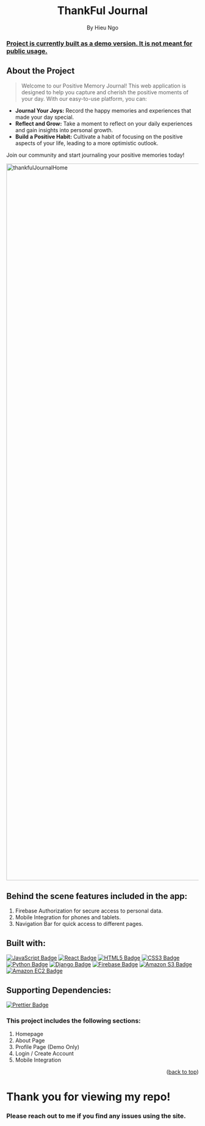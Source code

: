 # <h1 align="center">ThankFul Journal</h1>

<p align="center">By Hieu Ngo</p>

### <ins>Project is currently built as a demo version. It is not meant for public usage. </ins>

## About the Project

> Welcome to our Positive Memory Journal!
> This web application is designed to help you capture and cherish the positive moments of your day. With our easy-to-use platform, you can:

- <b>Journal Your Joys:</b> Record the happy memories and experiences that made your day special.
- <b>Reflect and Grow:</b> Take a moment to reflect on your daily experiences and gain insights into personal growth.
- <b>Build a Positive Habit:</b> Cultivate a habit of focusing on the positive aspects of your life, leading to a more optimistic outlook.

Join our community and start journaling your positive memories today!

<img width="1874" alt="thankfulJournalHome" src="https://github.com/user-attachments/assets/98e65ebb-49e3-40da-95c4-66a4865835a4">

## Behind the scene features included in the app:

1. Firebase Authorization for secure access to personal data.
2. Mobile Integration for phones and tablets.
3. Navigation Bar for quick access to different pages.

## Built with:

<a href="https://developer.mozilla.org/en-US/docs/Web/JavaScript/Guide/Introduction">![JavaScript Badge](https://img.shields.io/badge/JavaScript-F7DF1E?logo=javascript&logoColor=000&style=for-the-badge)</a>
<a href="https://reactjs.org/">![React Badge](https://img.shields.io/badge/React-61DAFB?logo=react&logoColor=000&style=for-the-badge)</a>
<a href="https://img.shields.io/badge/HTML5-E34F26?style=for-the-badge&logo=html5&logoColor=white">![HTML5 Badge](https://img.shields.io/badge/HTML5-E34F26?logo=html5&logoColor=fff&style=for-the-badge)</a>
<a href="https://img.shields.io/badge/CSS3-1572B6?style=for-the-badge&logo=css3&logoColor=white">![CSS3 Badge](https://img.shields.io/badge/CSS3-1572B6?logo=css3&logoColor=fff&style=for-the-badge)</a>
<a href="https://www.python.org/">![Python Badge](https://img.shields.io/badge/Python-3776AB?logo=python&logoColor=fff&style=for-the-badge)</a>
<a href="https://www.djangoproject.com/">![Django Badge](https://img.shields.io/badge/Django-092E20?logo=django&logoColor=fff&style=for-the-badge)</a>
<a href="https://firebase.google.com/">![Firebase Badge](https://img.shields.io/badge/Firebase-DD2C00?logo=firebase&logoColor=fff&style=for-the-badge)</a>
<a href="https://aws.amazon.com/">![Amazon S3 Badge](https://img.shields.io/badge/Amazon%20S3-569A31?logo=amazons3&logoColor=fff&style=for-the-badge)</a>
<a href="https://aws.amazon.com/">![Amazon EC2 Badge](https://img.shields.io/badge/Amazon%20EC2-F90?logo=amazonec2&logoColor=fff&style=for-the-badge)</a>

## Supporting Dependencies:

<a href="https://prettier.io/">![Prettier Badge](https://img.shields.io/badge/Prettier-F7B93E?logo=prettier&logoColor=fff&style=for-the-badge)</a>

### This project includes the following sections:

1. Homepage
2. About Page
3. Profile Page (Demo Only)
4. Login / Create Account
5. Mobile Integration

<!-- ## App Features -->

<!-- ### Profile Page:
<table>
  <tr>
    <td width="40%">
      <img src="https://github.com/hieungo89/health-tracker-vercel/assets/104481165/a9c6368c-dbab-4664-8572-842dbca20d60" alt="Profile Page">
    </td>
    <td>
      The profile page contains a centralized hub for users to manage and access their data. The page features intuitive buttons for seamless data entry and navigation, allowing users to record new data and access existing records effortlessly. Additionally, users can edit their profile information conveniently using the settings button located at the top-right corner of their profile.
    </td>
  </tr>
</table> -->
<p align="right">(<a href="#top">back to top</a>)</p>

# Thank you for viewing my repo!

### Please reach out to me if you find any issues using the site.
